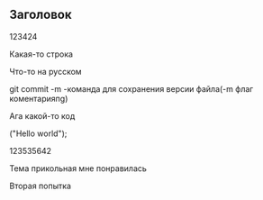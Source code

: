 ## Заголовок

123424

Какая-то строка

Что-то на русском

git commit -m -команда для сохранения версии файла(-m флаг коментарияпg)

Ага
какой-то код

("Hello world");

123535642

Тема прикольная мне понравилась

Вторая попытка